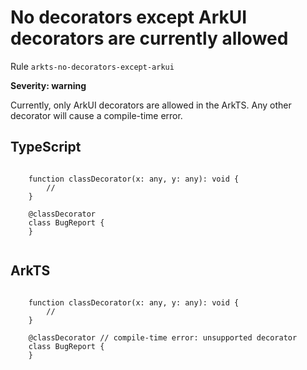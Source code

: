 #  No decorators except ArkUI decorators are currently allowed

Rule ``arkts-no-decorators-except-arkui``

**Severity: warning**

Currently, only ArkUI decorators are allowed  in the ArkTS.
Any other decorator will cause a compile-time error.


## TypeScript


```

    function classDecorator(x: any, y: any): void {
        //
    }

    @classDecorator
    class BugReport {
    }


```

## ArkTS


```

    function classDecorator(x: any, y: any): void {
        //
    }

    @classDecorator // compile-time error: unsupported decorator
    class BugReport {
    }

```



